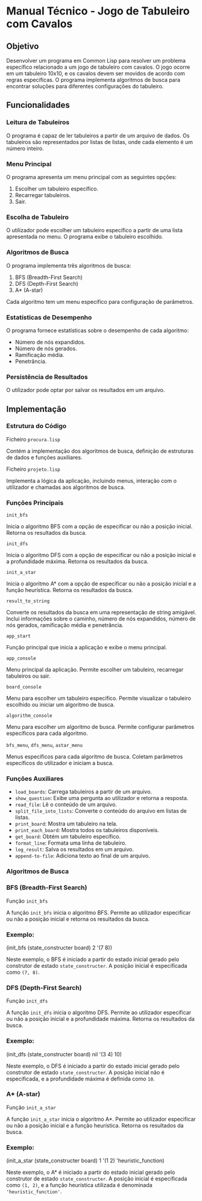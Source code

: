 # Manual Técnico - Jogo de Tabuleiro com Cavalos

## Objetivo

Desenvolver um programa em Common Lisp para resolver um problema específico relacionado a um jogo de tabuleiro com cavalos. O jogo ocorre em um tabuleiro 10x10, e os cavalos devem ser movidos de acordo com regras específicas. O programa implementa algoritmos de busca para encontrar soluções para diferentes configurações do tabuleiro.

## Funcionalidades

### Leitura de Tabuleiros

O programa é capaz de ler tabuleiros a partir de um arquivo de dados. Os tabuleiros são representados por listas de listas, onde cada elemento é um número inteiro.

### Menu Principal

O programa apresenta um menu principal com as seguintes opções:

1. Escolher um tabuleiro específico.
2. Recarregar tabuleiros.
3. Sair.

### Escolha de Tabuleiro

O utilizador pode escolher um tabuleiro específico a partir de uma lista apresentada no menu. O programa exibe o tabuleiro escolhido.

### Algoritmos de Busca

O programa implementa três algoritmos de busca:

1. BFS (Breadth-First Search)
2. DFS (Depth-First Search)
3. A* (A-star)

Cada algoritmo tem um menu específico para configuração de parâmetros.

### Estatísticas de Desempenho

O programa fornece estatísticas sobre o desempenho de cada algoritmo:

- Número de nós expandidos.
- Número de nós gerados.
- Ramificação média.
- Penetrância.

### Persistência de Resultados

O utilizador pode optar por salvar os resultados em um arquivo.

## Implementação

### Estrutura do Código

Ficheiro `procura.lisp`

Contém a implementação dos algoritmos de busca, definição de estruturas de dados e funções auxiliares.

Ficheiro `projeto.lisp`

Implementa a lógica da aplicação, incluindo menus, interação com o utilizador e chamadas aos algoritmos de busca.

### Funções Principais

`init_bfs`

Inicia o algoritmo BFS com a opção de especificar ou não a posição inicial. Retorna os resultados da busca.

`init_dfs`

Inicia o algoritmo DFS com a opção de especificar ou não a posição inicial e a profundidade máxima. Retorna os resultados da busca.

`init_a_star`

Inicia o algoritmo A* com a opção de especificar ou não a posição inicial e a função heurística. Retorna os resultados da busca.

`result_to_string`

Converte os resultados da busca em uma representação de string amigável. Inclui informações sobre o caminho, número de nós expandidos, número de nós gerados, ramificação média e penetrância.

`app_start`

Função principal que inicia a aplicação e exibe o menu principal.

`app_console`

Menu principal da aplicação. Permite escolher um tabuleiro, recarregar tabuleiros ou sair.

`board_console`

Menu para escolher um tabuleiro específico. Permite visualizar o tabuleiro escolhido ou iniciar um algoritmo de busca.

`algorithm_console`

Menu para escolher um algoritmo de busca. Permite configurar parâmetros específicos para cada algoritmo.

`bfs_menu`, `dfs_menu`, `astar_menu`

Menus específicos para cada algoritmo de busca. Coletam parâmetros específicos do utilizador e iniciam a busca.

### Funções Auxiliares

- `load_boards`: Carrega tabuleiros a partir de um arquivo.
- `show_question`: Exibe uma pergunta ao utilizador e retorna a resposta.
- `read_file`: Lê o conteúdo de um arquivo.
- `split_file_into_lists`: Converte o conteúdo do arquivo em listas de listas.
- `print_board`: Mostra um tabuleiro na tela.
- `print_each_board`: Mostra todos os tabuleiros disponíveis.
- `get_board`: Obtém um tabuleiro específico.
- `format_line`: Formata uma linha de tabuleiro.
- `log_result`: Salva os resultados em um arquivo.
- `append-to-file`: Adiciona texto ao final de um arquivo.

### Algoritmos de Busca

### BFS (Breadth-First Search)

Função `init_bfs`

A função `init_bfs` inicia o algoritmo BFS. Permite ao utilizador especificar ou não a posição inicial e retorna os resultados da busca.

### Exemplo:

(init_bfs (state_constructer board) 2 '(7 8))

Neste exemplo, o BFS é iniciado a partir do estado inicial gerado pelo construtor de estado `state_constructer`. A posição inicial é especificada como `(7, 8)`.

### DFS (Depth-First Search)

Função `init_dfs`

A função `init_dfs` inicia o algoritmo DFS. Permite ao utilizador especificar ou não a posição inicial e a profundidade máxima. Retorna os resultados da busca.

### Exemplo:

(init_dfs (state_constructer board) nil '(3 4) 10)

Neste exemplo, o DFS é iniciado a partir do estado inicial gerado pelo construtor de estado `state_constructer`. A posição inicial não é especificada, e a profundidade máxima é definida como `10`.

### A* (A-star)

Função `init_a_star`

A função `init_a_star` inicia o algoritmo A*. Permite ao utilizador especificar ou não a posição inicial e a função heurística. Retorna os resultados da busca.

### Exemplo:

(init_a_star (state_constructer board) 1 '(1 2) 'heuristic_function)

Neste exemplo, o A* é iniciado a partir do estado inicial gerado pelo construtor de estado `state_constructer`. A posição inicial é especificada como `(1, 2)`, e a função heurística utilizada é denominada `'heuristic_function'`.